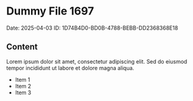 # Dummy File 1697

Date: 2025-04-03
ID: 1D74B4D0-BD0B-4788-BEBB-DD2368368E18

## Content

Lorem ipsum dolor sit amet, consectetur adipiscing elit.
Sed do eiusmod tempor incididunt ut labore et dolore magna aliqua.

* Item 1
* Item 2
* Item 3

